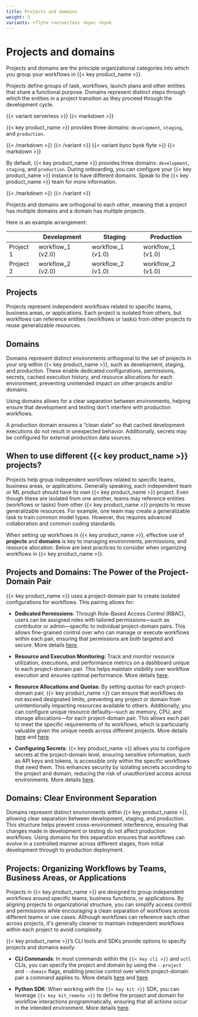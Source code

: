 ```yaml
---
title: Projects and domains
weight: 3
variants: +flyte +serverless +byoc +byok
---
```


# Projects and domains

Projects and domains are the principle organizational categories into which you group your workflows in {{< key product_name >}}.

Projects define groups of task, workflows, launch plans and other entities that share a functional purpose.
Domains represent distinct steps through which the entities in a project transition as they proceed through the development cycle.

{{< variant serverless >}}
{{< markdown >}}

{{< key product_name >}} provides three domains: `development`, `staging`, and `production`.

{{< /markdown >}}
{{< /variant >}}
{{< variant byoc byok flyte >}}
{{< markdown >}}

By default, {{< key product_name >}} provides three domains: `development`, `staging`, and `production`.
During onboarding, you can configure your {{< key product_name >}} instance to have different domains.
Speak to the {{< key product_name >}} team for more information.

{{< /markdown >}}
{{< /variant >}}

Projects and domains are orthogonal to each other, meaning that a project has
multiple domains and a domain has multiple projects.

Here is an example arrangement:

|           | Development       | Staging           | Production        |
|-----------|-------------------|-------------------|-------------------|
| Project 1 | workflow_1 (v2.0) | workflow_1 (v1.0) | workflow_1 (v1.0) |
| Project 2 | workflow_2 (v2.0) | workflow_2 (v1.0) | workflow_2 (v1.0) |

## Projects

Projects represent independent workflows related to specific teams, business
areas, or applications.  Each project is isolated from others, but workflows can
reference entities (workflows or tasks) from other projects to reuse
generalizable resources.

## Domains

Domains represent distinct environments orthogonal to the set of projects in
your org within {{< key product_name >}}, such as development, staging, and production.  These
enable dedicated configurations, permissions, secrets, cached execution history,
and resource allocations for each environment, preventing unintended impact on
other projects and/or domains.

Using domains allows for a clear separation between environments, helping ensure
that development and testing don't interfere with production workflows.

A production domain ensures a “clean slate” so that cached development
executions do not result in unexpected behavior.  Additionally, secrets may be
configured for external production data sources.

## When to use different {{< key product_name >}} projects?

Projects help group independent workflows related to specific teams, business
areas, or applications.  Generally speaking, each independent team or ML product
should have its own {{< key product_name >}} project.  Even though these are isolated from one
another, teams may reference entities (workflows or tasks) from other {{< key product_name >}}
projects to reuse generalizable resources.  For example, one team may create a
generalizable task to train common model types.  However, this requires advanced
collaboration and common coding standards.

When setting up workflows in {{< key product_name >}}, effective use of **projects** and
**domains** is key to managing environments, permissions, and resource
allocation.  Below are best practices to consider when organizing workflows in
{{< key product_name >}}.

## Projects and Domains: The Power of the Project-Domain Pair

{{< key product_name >}} uses a project-domain pair to create isolated configurations for
workflows. This pairing allows for:

* **Dedicated Permissions**: Through Role-Based Access Control (RBAC), users can be assigned roles with tailored permissions—such as contributor or admin—specific to individual project-domain pairs. This allows fine-grained control over who can manage or execute workflows within each pair, ensuring that permissions are both targeted and secure. More details [here](../administration/user-management#custom-roles-and-policies).

* **Resource and Execution Monitoring**: Track and monitor resource utilization, executions, and performance metrics on a dashboard unique to each project-domain pair. This helps maintain visibility over workflow execution and ensures optimal performance. More details [here](../administration/resources).

* **Resource Allocations and Quotas**: By setting quotas for each project-domain pair, {{< key product_name >}} can ensure that workflows do not exceed designated limits, preventing any project or domain from unintentionally impacting resources available to others. Additionally, you can configure unique resource defaults—such as memory, CPU, and storage allocations—for each project-domain pair. This allows each pair to meet the specific requirements of its workflows, which is particularly valuable given the unique needs across different projects. More details [here](../core-concepts/tasks/task-hardware-environment/customizing-task-resources#execution-defaults-and-resource-quotas) and [here](../administration/resources).

* **Configuring Secrets**: {{< key product_name >}} allows you to configure secrets at the project-domain level, ensuring sensitive information, such as API keys and tokens, is accessible only within the specific workflows that need them. This enhances security by isolating secrets according to the project and domain, reducing the risk of unauthorized access across environments. More details [here](managing-secrets).

## Domains: Clear Environment Separation

Domains represent distinct environments within {{< key product_name >}}, allowing clear separation between development, staging, and production. This structure helps prevent cross-environment interference, ensuring that changes made in development or testing do not affect production workflows. Using domains for this separation ensures that workflows can evolve in a controlled manner across different stages, from initial development through to production deployment.

## Projects: Organizing Workflows by Teams, Business Areas, or Applications

Projects in {{< key product_name >}} are designed to group independent workflows around specific teams, business functions, or applications. By aligning projects to organizational structure, you can simplify access control and permissions while encouraging a clean separation of workflows across different teams or use cases. Although workflows can reference each other across projects, it's generally cleaner to maintain independent workflows within each project to avoid complexity.

{{< key product_name >}}’s CLI tools and SDKs provide options to specify projects and domains easily:

* **CLI Commands**: In most commands within the `{{< key cli >}}` and `uctl` CLIs, you can specify the project and domain by using the `--project` and `--domain` flags, enabling precise control over which project-domain pair a command applies to. More details [here](../../api-reference/union-cli) and [here](../../api-reference/uctl-cli).

* **Python SDK**: When working with the `{{< key kit >}}` SDK, you can leverage `{{< key kit_remote >}}` to define the project and domain for workflow interactions programmatically, ensuring that all actions occur in the intended environment. More details [here](union-remote).
